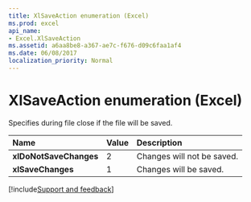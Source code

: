 ```yaml
---
title: XlSaveAction enumeration (Excel)
ms.prod: excel
api_name:
- Excel.XlSaveAction
ms.assetid: a6aa8be8-a367-ae7c-f676-d09c6faa1af4
ms.date: 06/08/2017
localization_priority: Normal
---
```



# XlSaveAction enumeration (Excel)

Specifies during file close if the file will be saved.



|Name|Value|Description|
|:-----|:-----|:-----|
| **xlDoNotSaveChanges**|2|Changes will not be saved.|
| **xlSaveChanges**|1|Changes will be saved.|

[!include[Support and feedback](~/includes/feedback-boilerplate.md)]
